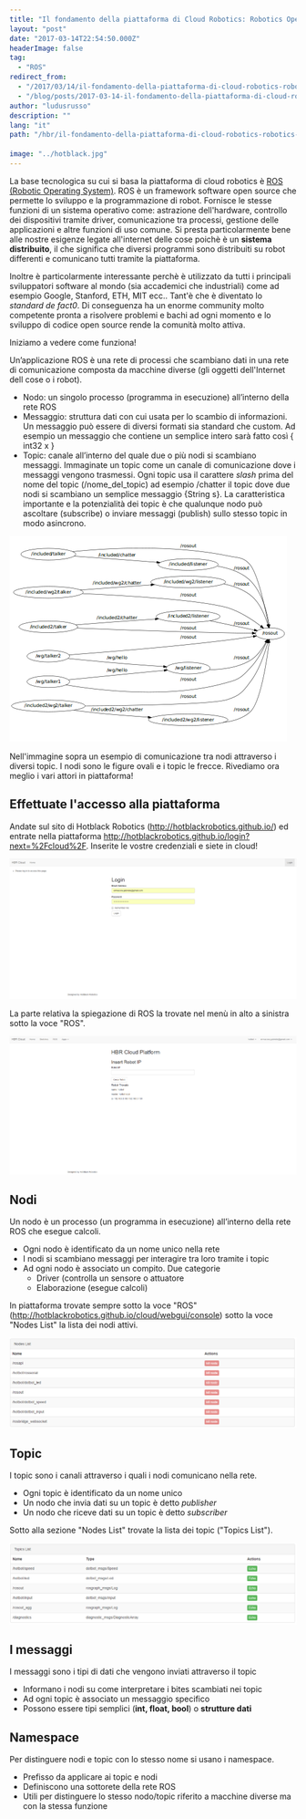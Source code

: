 ```yaml
---
title: "Il fondamento della piattaforma di Cloud Robotics: Robotics Operating System "
layout: "post"
date: "2017-03-14T22:54:50.000Z"
headerImage: false
tag:
  - "ROS"
redirect_from:
  - "/2017/03/14/il-fondamento-della-piattaforma-di-cloud-robotics-robotics-operating-system/"
  - "/blog/posts/2017-03-14-il-fondamento-della-piattaforma-di-cloud-robotics-robotics-operating-system"
author: "ludusrusso"
description: ""
lang: "it"
path: "/hbr/il-fondamento-della-piattaforma-di-cloud-robotics-robotics-operating-system/"

image: "../hotblack.jpg"
---
```


La base tecnologica su cui si basa la piattaforma di cloud robotics è [ROS (Robotic Operating System)](http://wiki.ros.org/it). ROS è un framework software open source che permette lo sviluppo e la programmazione di robot. Fornisce le stesse funzioni di un sistema operativo come: astrazione dell'hardware, controllo dei dispositivi tramite driver, comunicazione tra processi, gestione delle applicazioni e altre funzioni di uso comune. Si presta particolarmente bene alle nostre esigenze legate all'internet delle cose poichè è un **sistema distribuito**, il che significa che diversi programmi sono distribuiti su robot differenti e comunicano tutti tramite la piattaforma.

Inoltre è particolarmente interessante perchè è utilizzato da tutti i principali sviluppatori software al mondo (sia accademici che industriali) come ad esempio Google, Stanford, ETH, MIT ecc.. Tant'è che è diventato lo _standard de fact0_.
Di conseguenza ha un enorme community molto competente pronta a risolvere problemi e bachi ad ogni momento e lo sviluppo di codice open source rende la comunità molto attiva.

Iniziamo a vedere come funziona!

Un’applicazione ROS è una rete di processi che scambiano dati in una rete di comunicazione composta da macchine diverse (gli oggetti dell'Internet dell cose o i robot).

- Nodo: un singolo processo (programma in esecuzione) all’interno della rete ROS
- Messaggio: struttura dati con cui usata per lo scambio di informazioni. Un messaggio può essere di diversi formati sia standard che custom. Ad esempio un messaggio che contiene un semplice intero sarà fatto così { int32 x }
- Topic: canale all’interno del quale due o più nodi si scambiano messaggi. Immaginate un topic come un canale di comunicazione dove i messaggi vengono trasmessi. Ogni topic usa il carattere _slash_ prima del nome del topic (/nome_del_topic) ad esempio /chatter il topic dove due nodi si scambiano un semplice messaggio {String s}. La caratteristica importante e la potenzialità dei topic è che qualunque nodo può ascoltare (subscribe) o inviare messaggi (publish) sullo stesso topic in modo asincrono.

![](./ROScomm.png)

Nell'immagine sopra un esempio di comunicazione tra nodi attraverso i diversi topic. I nodi sono le figure ovali e i topic le frecce.
Rivediamo ora meglio i vari attori in piattaforma!

## Effettuate l'accesso alla piattaforma

Andate sul sito di Hotblack Robotics (http://hotblackrobotics.github.io/) ed entrate nella piattaforma http://hotblackrobotics.github.io/login?next=%2Fcloud%2F. Inserite le vostre credenziali e siete in cloud!

![](./cloudplatform.PNG)

La parte relativa la spiegazione di ROS la trovate nel menù in alto a sinistra sotto la voce "ROS".

![](./Entratiincloud.PNG)

## Nodi

Un nodo è un processo (un programma in esecuzione) all’interno della rete ROS che esegue calcoli.

- Ogni nodo è identificato da un nome unico nella rete
- I nodi si scambiano messaggi per interagire tra loro tramite i topic
- Ad ogni nodo è associato un compito. Due categorie
  - Driver (controlla un sensore o attuatore
  - Elaborazione (esegue calcoli)

In piattaforma trovate sempre sotto la voce "ROS" (http://hotblackrobotics.github.io/cloud/webgui/console) sotto la voce "Nodes List" la lista dei nodi attivi.

![](./nodi.PNG)

## Topic

I topic sono i canali attraverso i quali i nodi comunicano nella rete.

- Ogni topic è identificato da un nome unico
- Un nodo che invia dati su un topic è detto _publisher_
- Un nodo che riceve dati su un topic è detto _subscriber_

Sotto alla sezione "Nodes List" trovate la lista dei topic ("Topics List").

![](./topics.PNG)

## I messaggi

I messaggi sono i tipi di dati che vengono inviati attraverso il topic

- Informano i nodi su come interpretare i bites scambiati nei topic
- Ad ogni topic è associato un messaggio specifico
- Possono essere tipi semplici (**int, float, bool**) o **strutture dati**

## Namespace

Per distinguere nodi e topic con lo stesso nome si usano i namespace.

- Prefisso da applicare ai topic e nodi
- Definiscono una sottorete della rete ROS
- Utili per distinguere lo stesso nodo/topic riferito a macchine diverse ma con la stessa funzione

